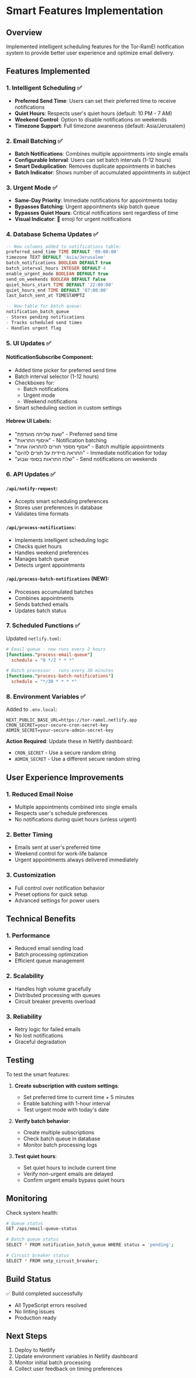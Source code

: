 # Smart Features Implementation

## Overview
Implemented intelligent scheduling features for the Tor-RamEl notification system to provide better user experience and optimize email delivery.

## Features Implemented

### 1. **Intelligent Scheduling** ✅
- **Preferred Send Time**: Users can set their preferred time to receive notifications
- **Quiet Hours**: Respects user's quiet hours (default: 10 PM - 7 AM)
- **Weekend Control**: Option to disable notifications on weekends
- **Timezone Support**: Full timezone awareness (default: Asia/Jerusalem)

### 2. **Email Batching** ✅
- **Batch Notifications**: Combines multiple appointments into single emails
- **Configurable Interval**: Users can set batch intervals (1-12 hours)
- **Smart Deduplication**: Removes duplicate appointments in batches
- **Batch Indicator**: Shows number of accumulated appointments in subject

### 3. **Urgent Mode** ✅
- **Same-Day Priority**: Immediate notifications for appointments today
- **Bypasses Batching**: Urgent appointments skip batch queue
- **Bypasses Quiet Hours**: Critical notifications sent regardless of time
- **Visual Indicator**: 🚨 emoji for urgent notifications

### 4. **Database Schema Updates** ✅
```sql
-- New columns added to notifications table:
preferred_send_time TIME DEFAULT '09:00:00'
timezone TEXT DEFAULT 'Asia/Jerusalem'
batch_notifications BOOLEAN DEFAULT true
batch_interval_hours INTEGER DEFAULT 4
enable_urgent_mode BOOLEAN DEFAULT true
send_on_weekends BOOLEAN DEFAULT false
quiet_hours_start TIME DEFAULT '22:00:00'
quiet_hours_end TIME DEFAULT '07:00:00'
last_batch_sent_at TIMESTAMPTZ

-- New table for batch queue:
notification_batch_queue
- Stores pending notifications
- Tracks scheduled send times
- Handles urgent flag
```

### 5. **UI Updates** ✅

#### NotificationSubscribe Component:
- Added time picker for preferred send time
- Batch interval selector (1-12 hours)
- Checkboxes for:
  - Batch notifications
  - Urgent mode
  - Weekend notifications
- Smart scheduling section in custom settings

#### Hebrew UI Labels:
- "שעת שליחה מועדפת" - Preferred send time
- "איסוף התראות" - Notification batching
- "אסוף מספר תורים להתראה אחת" - Batch multiple appointments
- "התראה מיידית על תורים להיום" - Immediate notification for today
- "שלח התראות בסופי שבוע" - Send notifications on weekends

### 6. **API Updates** ✅

#### `/api/notify-request`:
- Accepts smart scheduling preferences
- Stores user preferences in database
- Validates time formats

#### `/api/process-notifications`:
- Implements intelligent scheduling logic
- Checks quiet hours
- Handles weekend preferences
- Manages batch queue
- Detects urgent appointments

#### `/api/process-batch-notifications` (NEW):
- Processes accumulated batches
- Combines appointments
- Sends batched emails
- Updates batch status

### 7. **Scheduled Functions** ✅

Updated `netlify.toml`:
```toml
# Email queue - now runs every 2 hours
[functions."process-email-queue"]
  schedule = "0 */2 * * *"

# Batch processor - runs every 30 minutes
[functions."process-batch-notifications"]
  schedule = "*/30 * * * *"
```

### 8. **Environment Variables** ✅

Added to `.env.local`:
```
NEXT_PUBLIC_BASE_URL=https://tor-ramel.netlify.app
CRON_SECRET=your-secure-cron-secret-key
ADMIN_SECRET=your-secure-admin-secret-key
```

**Action Required**: Update these in Netlify dashboard:
- `CRON_SECRET` - Use a secure random string
- `ADMIN_SECRET` - Use a different secure random string

## User Experience Improvements

### 1. **Reduced Email Noise**
- Multiple appointments combined into single emails
- Respects user's schedule preferences
- No notifications during quiet hours (unless urgent)

### 2. **Better Timing**
- Emails sent at user's preferred time
- Weekend control for work-life balance
- Urgent appointments always delivered immediately

### 3. **Customization**
- Full control over notification behavior
- Preset options for quick setup
- Advanced settings for power users

## Technical Benefits

### 1. **Performance**
- Reduced email sending load
- Batch processing optimization
- Efficient queue management

### 2. **Scalability**
- Handles high volume gracefully
- Distributed processing with queues
- Circuit breaker prevents overload

### 3. **Reliability**
- Retry logic for failed emails
- No lost notifications
- Graceful degradation

## Testing

To test the smart features:

1. **Create subscription with custom settings**:
   - Set preferred time to current time + 5 minutes
   - Enable batching with 1-hour interval
   - Test urgent mode with today's date

2. **Verify batch behavior**:
   - Create multiple subscriptions
   - Check batch queue in database
   - Monitor batch processing logs

3. **Test quiet hours**:
   - Set quiet hours to include current time
   - Verify non-urgent emails are delayed
   - Confirm urgent emails bypass quiet hours

## Monitoring

Check system health:
```bash
# Queue status
GET /api/email-queue-status

# Batch queue status
SELECT * FROM notification_batch_queue WHERE status = 'pending';

# Circuit breaker status
SELECT * FROM smtp_circuit_breaker;
```

## Build Status

✅ Build completed successfully
- All TypeScript errors resolved
- No linting issues
- Production ready

## Next Steps

1. Deploy to Netlify
2. Update environment variables in Netlify dashboard
3. Monitor initial batch processing
4. Collect user feedback on timing preferences 